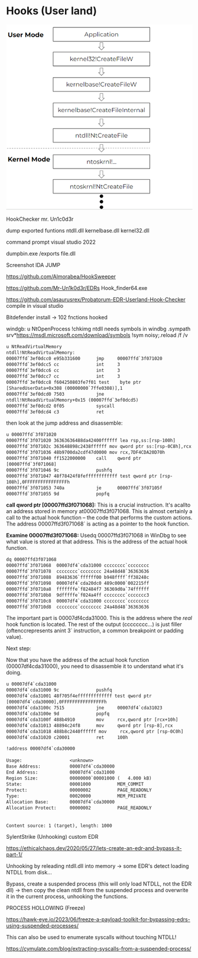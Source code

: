 # Hooks (User land)

![Screenshot](./images/hooking.jpg)

HookChecker mr. Un1c0d3r


dump exported funtions ntdll.dll kernelbase.dll kernel32.dll

command prompt visual studio 2022

dumpbin.exe /exports file.dll


Screenshot IDA JUMP

https://github.com/Almorabea/HookSweeper


https://github.com/Mr-Un1k0d3r/EDRs
Hook_finder64.exe

https://github.com/asaurusrex/Probatorum-EDR-Userland-Hook-Checker
compile in visual studio

Bitdefender install -> 102 fnctions hooked

windgb:
u NtOpenProcess
!chkimg ntdll
needs symbols in windbg
.sympath srv*https://msdl.microsoft.com/download/symbols
 !sym noisy;.reload /f /v


```
u NtReadVirtualMemory
ntdll!NtReadVirtualMemory:
00007ffd`3ef0dcc0 e95b331600      jmp     00007ffd`3f071020
00007ffd`3ef0dcc5 cc              int     3
00007ffd`3ef0dcc6 cc              int     3
00007ffd`3ef0dcc7 cc              int     3
00007ffd`3ef0dcc8 f604250803fe7f01 test    byte ptr [SharedUserData+0x308 (00000000`7ffe0308)],1
00007ffd`3ef0dcd0 7503            jne     ntdll!NtReadVirtualMemory+0x15 (00007ffd`3ef0dcd5)
00007ffd`3ef0dcd2 0f05            syscall
00007ffd`3ef0dcd4 c3              ret
```

then look at the jump address and disassemble:
```
u 00007ffd`3f071020
00007ffd`3f071020 36363636488da42400ffffff lea rsp,ss:[rsp-100h]
00007ffd`3f07102c 363648898c2438ffffff mov qword ptr ss:[rsp-0C8h],rcx
00007ffd`3f071036 48b9700da2cdf47d0000 mov rcx,7DF4CDA20D70h
00007ffd`3f071040 ff1522000000    call    qword ptr [00007ffd`3f071068]
00007ffd`3f071046 9c              pushfq
00007ffd`3f071047 48f78424f8feffffffffffff test qword ptr [rsp-108h],0FFFFFFFFFFFFFFFFh
00007ffd`3f071053 740a            je      00007ffd`3f07105f
00007ffd`3f071055 9d              popfq
```

**call qword ptr [00007ffd3f071068]:** This is a crucial instruction. It's acallto an address stored in memory at00007ffd3f071068.  This is almost certainly a call to the actual hook function – the code that performs the custom actions.  The address 00007ffd3f071068` is acting as a pointer to the hook function.

**Examine 00007ffd3f071068:** Usedq 00007ffd3f071068 in WinDbg to see what value is stored at that address.  This is the address of the actual hook function.

```
dq 00007ffd3f071068
00007ffd`3f071068  00007df4`cda31000 cccccccc`cccccccc
00007ffd`3f071078  cccccccc`cccccccc 24a48d48`36363636
00007ffd`3f071088  89483636`ffffff00 b948ffff`ff38248c
00007ffd`3f071098  00007df4`cda20dc0 489c0000`002215ff
00007ffd`3f0710a8  fffffffe`f82484f7 36369d0a`74ffffff
00007ffd`3f0710b8  9dfffffe`f024a4ff cccccccc`ccccccc3
00007ffd`3f0710c8  00007df4`cda31000 cccccccc`cccccccc
00007ffd`3f0710d8  cccccccc`cccccccc 24a48d48`36363636
```
The important part is 00007df4cda31000. This is the address where the *real* hook function is located. The rest of the output (cccccccc...) is just filler (oftenccrepresents anint 3` instruction, a common breakpoint or padding value).

Next step:

Now that you have the address of the actual hook function (00007df4cda31000), you need to disassemble it to understand what it's doing.

```code
u 00007df4`cda31000
00007df4`cda31000 9c              pushfq
00007df4`cda31001 48f705f4efffffffffffff test qword ptr [00007df4`cda30000],0FFFFFFFFFFFFFFFFh
00007df4`cda3100c 7515            jne     00007df4`cda31023
00007df4`cda3100e 9d              popfq
00007df4`cda3100f 488b4910        mov     rcx,qword ptr [rcx+10h]
00007df4`cda31013 48894c24f8      mov     qword ptr [rsp-8],rcx
00007df4`cda31018 488b8c2440ffffff mov     rcx,qword ptr [rsp-0C0h]
00007df4`cda31020 c20001          ret     100h
```

```code
!address 00007df4`cda30000

Usage:                  <unknown>
Base Address:           00007df4`cda30000
End Address:            00007df4`cda31000
Region Size:            00000000`00001000 (   4.000 kB)
State:                  00001000          MEM_COMMIT
Protect:                00000002          PAGE_READONLY
Type:                   00020000          MEM_PRIVATE
Allocation Base:        00007df4`cda30000
Allocation Protect:     00000002          PAGE_READONLY


Content source: 1 (target), length: 1000
```

SylentStrike (Unhooking) custom EDR

https://ethicalchaos.dev/2020/05/27/lets-create-an-edr-and-bypass-it-part-1/

Unhooking by releading ntdll.dll into memory -> some EDR's detect loading NTDLL from disk...

Bypass, create a suspended process (this will only load NTDLL, not the EDR dll) -> then copy the clean ntdll from the suspended process and overwrite it in the current process, unhooking the functions.

PROCESS HOLLOWING (Freeze)

https://hawk-eye.io/2023/06/freeze-a-payload-toolkit-for-bypassing-edrs-using-suspended-processes/

This can also be used to enumerate syscalls without touching NTDLL!

https://cymulate.com/blog/extracting-syscalls-from-a-suspended-process/
